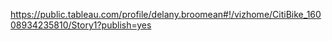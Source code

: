 https://public.tableau.com/profile/delany.broomean#!/vizhome/CitiBike_16008934235810/Story1?publish=yes
